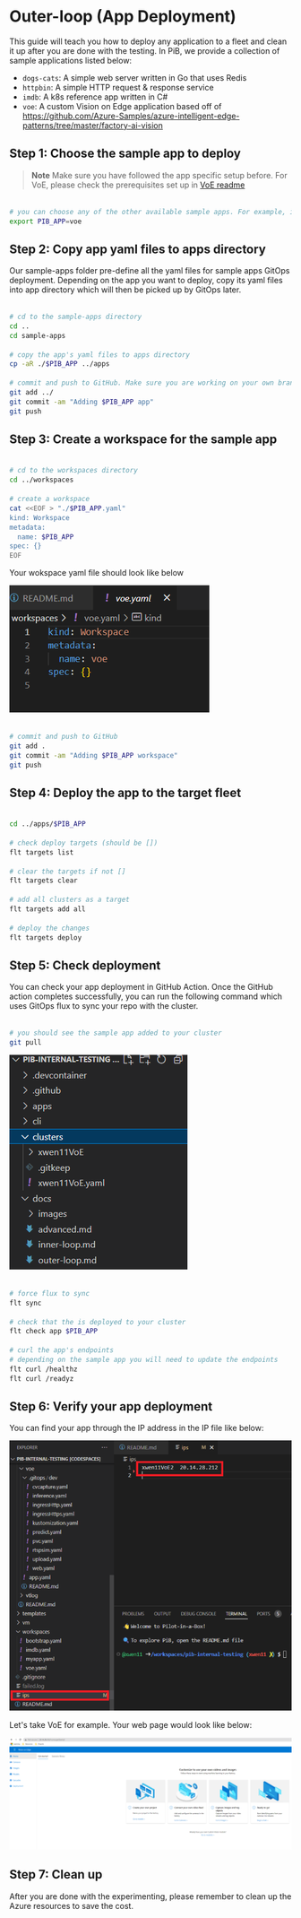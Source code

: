 # Outer-loop (App Deployment)

This guide will teach you how to deploy any application to a fleet and clean it up after you are done with the testing. In PiB, we provide a collection of sample applications listed below:

- `dogs-cats`: A simple web server written in Go that uses Redis
- `httpbin`: A simple HTTP request & response service
- `imdb`: A k8s reference app written in C#
- `voe`: A custom Vision on Edge application based off of <https://github.com/Azure-Samples/azure-intelligent-edge-patterns/tree/master/factory-ai-vision>

## Step 1: Choose the sample app to deploy

>**Note**
Make sure you have followed the app specific setup before.
For VoE, please check the prerequisites set up in [VoE readme](./voe/README.md)

```bash

# you can choose any of the other available sample apps. For example, if you want to deploy voe, then set the value to be voe 
export PIB_APP=voe

```

## Step 2: Copy app yaml files to apps directory

Our sample-apps folder pre-define all the yaml files for sample apps GitOps deployment. Depending on the app you want to deploy, copy its yaml files into app directory which will then be picked up by GitOps later.

```bash

# cd to the sample-apps directory
cd ..
cd sample-apps

# copy the app's yaml files to apps directory
cp -aR ./$PIB_APP ../apps

# commit and push to GitHub. Make sure you are working on your own branch by running "git branch"
git add ../
git commit -am "Adding $PIB_APP app"
git push

```

## Step 3: Create a workspace for the sample app

```bash

# cd to the workspaces directory
cd ../workspaces

# create a workspace
cat <<EOF > "./$PIB_APP.yaml"
kind: Workspace
metadata:
  name: $PIB_APP
spec: {}
EOF

```

Your wokspace yaml file should look like below

![voeCreateYaml](../docs/images/VoE/voe-createYaml.png)

```bash

# commit and push to GitHub
git add .
git commit -am "Adding $PIB_APP workspace"
git push

```

## Step 4: Deploy the app to the target fleet

```bash

cd ../apps/$PIB_APP

# check deploy targets (should be [])
flt targets list

# clear the targets if not []
flt targets clear

# add all clusters as a target
flt targets add all

# deploy the changes
flt targets deploy

```

## Step 5: Check deployment

You can check your app deployment in GitHub Action. Once the GitHub action completes successfully, you can run the following command which uses GitOps flux to sync your repo with the cluster.

```bash

# you should see the sample app added to your cluster
git pull

```

![git-pull](../docs/images/VoE/voe-GitPUllCluster.png)

```bash

# force flux to sync
flt sync

# check that the is deployed to your cluster
flt check app $PIB_APP

# curl the app's endpoints
# depending on the sample app you will need to update the endpoints
flt curl /healthz
flt curl /readyz

```

## Step 6: Verify your app deployment

You can find your app through the IP address in the IP file like below:

![voe-ip](../docs/images/VoE/voe-IP.png)

Let's take VoE for example. Your web page would look like below:

![voe-web](../docs/images/VoE/voe-web.png)

## Step 7: Clean up

After you are done with the experimenting, please remember to clean up the Azure resources to save the cost.
